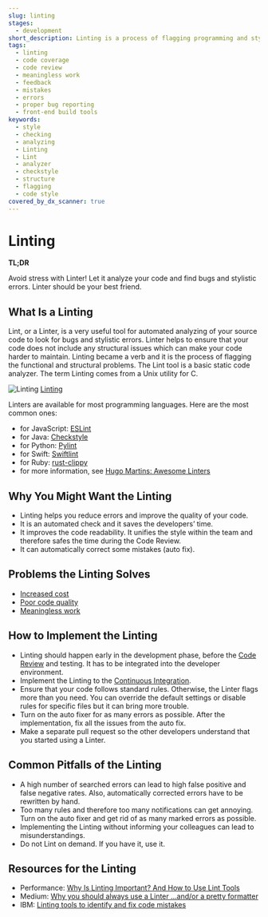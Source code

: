 ```yaml
---
slug: linting
stages:
  - development
short_description: Linting is a process of flagging programming and stylistic errors and verifying the code quality. You can also use auto fixer to get rid of the flagged errors.
tags:
  - linting
  - code coverage
  - code review
  - meaningless work
  - feedback
  - mistakes
  - errors
  - proper bug reporting
  - front-end build tools
keywords:
  - style
  - checking
  - analyzing
  - Linting
  - Lint
  - analyzer
  - checkstyle
  - structure
  - flagging
  - code style
covered_by_dx_scanner: true
---
```


# Linting

**TL;DR**

Avoid stress with Linter! Let it analyze your code and find bugs and stylistic errors. Linter should be your best friend.

## What Is a Linting

Lint, or a Linter, is a very useful tool for automated analyzing of your source code to look for bugs and stylistic errors. Linter helps to ensure that your code does not include any structural issues which can make your code harder to maintain. Linting became a verb and it is the process of flagging the functional and structural problems. The Lint tool is a basic static code analyzer. The term Linting comes from a Unix utility for C.

![Linting](/files/linting.png)
[Linting](https://www.perforce.com/blog/qac/why-linting-important-and-how-use-lint-tools/)

Linters are available for most programming languages. Here are the most common ones:

- for JavaScript: [ESLint](https://github.com/eslint/eslint)
- for Java: [Checkstyle](https://checkstyle.org/)
- for Python: [Pylint](http://pylint.pycqa.org/en/latest/)
- for Swift: [Swiftlint](https://realm.io/)
- for Ruby: [rust-clippy](https://github.com/rust-lang/rust-clippy)
- for more information, see [Hugo Martins: Awesome Linters](https://github.com/caramelomartins/awesome-linters)

## Why You Might Want the Linting

- Linting helps you reduce errors and improve the quality of your code.
- It is an automated check and it saves the developers’ time.
- It improves the code readability. It unifies the style within the team and therefore safes the time during the Code Review.
- It can automatically correct some mistakes (auto fix).

## Problems the Linting Solves

- [Increased cost](/problems/increased-cost)
- [Poor code quality](/problems/poor-code-quality)
- [Meaningless work](/problems/meaningless-work)

## How to Implement the Linting

- Linting should happen early in the development phase, before the [Code Review](/practices/code-review) and testing. It has to be integrated into the developer environment.
- Implement the Linting to the [Continuous Integration](/practices/continuous-integration).
- Ensure that your code follows standard rules. Otherwise, the Linter flags more than you need. You can override the default settings or disable rules for specific files but it can bring more trouble.
- Turn on the auto fixer for as many errors as possible. After the implementation, fix all the issues from the auto fix.
- Make a separate pull request so the other developers understand that you started using a Linter.

## Common Pitfalls of the Linting

- A high number of searched errors can lead to high false positive and false negative rates. Also, automatically corrected errors have to be rewritten by hand.
- Too many rules and therefore too many notifications can get annoying. Turn on the auto fixer and get rid of as many marked errors as possible.
- Implementing the Linting without informing your colleagues can lead to misunderstandings.
- Do not Lint on demand. If you have it, use it.

## Resources for the Linting

- Performance: [Why Is Linting Important? And How to Use Lint Tools](https://www.perforce.com/blog/qac/why-linting-important-and-how-use-lint-tools)
- Medium: [Why you should always use a Linter …and/or a pretty formatter](https://medium.com/dailyjs/why-you-should-always-use-a-linter-and-or-pretty-formatter-bb5471115a76)
- IBM: [Linting tools to identify and fix code mistakes](https://www.ibm.com/cloud/garage/practices/code/tool_lint/)
